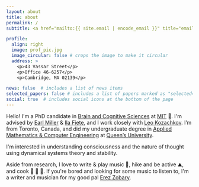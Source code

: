```yaml
---
layout: about
title: about
permalink: /
subtitle: <a href="mailto:{{ site.email | encode_email }}" title="email">eisenaj@mit.edu</a>

profile:
  align: right
  image: prof_pic.jpg
  image_circular: false # crops the image to make it circular
  address: > 
    <p>43 Vassar Street</p>
    <p>Office 46-6257</p>
    <p>Cambridge, MA 02139</p>

news: false  # includes a list of news items
selected_papers: false # includes a list of papers marked as "selected={true}"
social: true  # includes social icons at the bottom of the page
---
```


Hello! I'm a PhD candidate in [Brain and Cognitive Sciences](https://bcs.mit.edu/) at [MIT](https://www.mit.edu/) :brain:. I'm advised by [Earl Miller](https://ekmillerlab.mit.edu/earl-miller/) & [Ila Fiete](https://fietelab.mit.edu/), and I work closely with [Leo Kozachkov](https://kozleo.github.io/). I’m from Toronto, Canada, and did my undergraduate degree in [Applied Mathematics & Computer Engineering](https://engineering.queensu.ca/programs/undergraduate/mathematics-engineering.html) at [Queen’s University](https://www.queensu.ca/).

I'm interested in understanding consciousness and the nature of thought using dynamical systems theory and stability.

Aside from research, I love to write & play music :musical_keyboard:, hike and be active :mountain:, and cook :carrot: :fried_egg: :leafy_green:. If you're bored and looking for some music to listen to, I'm a writer and musician for my good pal [Erez Zobary](https://open.spotify.com/artist/7CIDRraBIHz8BenhnkJGnz?si=wid3gX6HTyaSejXmHSjX8Q).